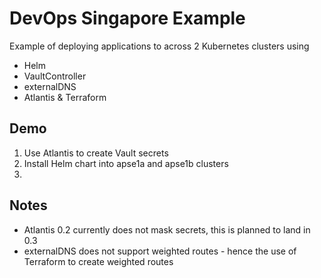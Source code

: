 # DevOps Singapore Example

Example of deploying applications to across 2 Kubernetes clusters using

- Helm
- VaultController
- externalDNS
- Atlantis & Terraform

## Demo

1. Use Atlantis to create Vault secrets
1. Install Helm chart into apse1a and apse1b clusters
1. 

## Notes

- Atlantis 0.2 currently does not mask secrets, this is planned to land in 0.3
- externalDNS does not support weighted routes - hence the use of Terraform to create weighted routes
